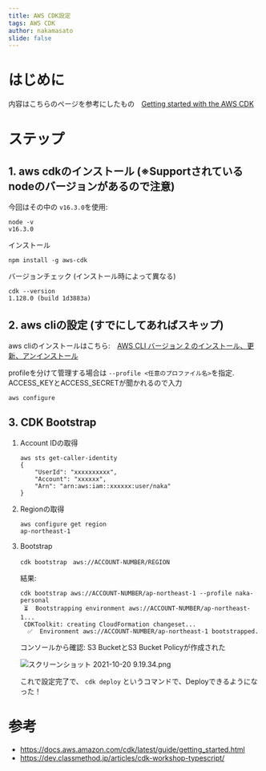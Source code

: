 ```yaml
---
title: AWS CDK設定
tags: AWS CDK
author: nakamasato
slide: false
---
```

# はじめに
内容はこちらのページを参考にしたもの　[Getting started with the AWS CDK](https://docs.aws.amazon.com/cdk/latest/guide/getting_started.html)

# ステップ
## 1. aws cdkのインストール (※Supportされているnodeのバージョンがあるので注意)

今回はその中の `v16.3.0`を使用:

```
node -v
v16.3.0
```

インストール

```
npm install -g aws-cdk
```

バージョンチェック (インストール時によって異なる)

```
cdk --version
1.128.0 (build 1d3883a)
```
    
## 2. aws cliの設定 (すでにしてあればスキップ)

aws cliのインストールはこちら:　[AWS CLI バージョン 2 のインストール、更新、アンインストール](https://docs.aws.amazon.com/ja_jp/cli/latest/userguide/install-cliv2.html)

profileを分けて管理する場合は `--profile <任意のプロファイル名>`を指定. ACCESS_KEYとACCESS_SECRETが聞かれるので入力

```
aws configure
```

## 3. CDK Bootstrap
    
1. Account IDの取得

    ```
    aws sts get-caller-identity
    {
        "UserId": "xxxxxxxxxx",
        "Account": "xxxxxx",
        "Arn": "arn:aws:iam::xxxxxx:user/naka"
    }
    ```

1. Regionの取得

    ```
    aws configure get region
    ap-northeast-1
    ```

1. Bootstrap

    ```
    cdk bootstrap　aws://ACCOUNT-NUMBER/REGION
    ```

    結果: 

    ```
    cdk bootstrap aws://ACCOUNT-NUMBER/ap-northeast-1 --profile naka-personal
     ⏳  Bootstrapping environment aws://ACCOUNT-NUMBER/ap-northeast-1...
     CDKToolkit: creating CloudFormation changeset...
      ✅  Environment aws://ACCOUNT-NUMBER/ap-northeast-1 bootstrapped.
    ```

    コンソールから確認: S3 BucketとS3 Bucket Policyが作成された

    ![スクリーンショット 2021-10-20 9.19.34.png](https://qiita-image-store.s3.ap-northeast-1.amazonaws.com/0/7059/1764deb7-85e8-81a5-9787-26a6ec24f957.png) 


   これで設定完了で、 `cdk deploy` というコマンドで、Deployできるようになった！

# 参考

- https://docs.aws.amazon.com/cdk/latest/guide/getting_started.html
- https://dev.classmethod.jp/articles/cdk-workshop-typescript/

